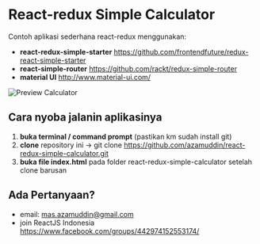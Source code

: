 # React-redux Simple Calculator
Contoh aplikasi sederhana react-redux menggunakan:

+ **react-redux-simple-starter**
https://github.com/frontendfuture/redux-react-simple-starter
+ **react-simple-router**
https://github.com/rackt/redux-simple-router
+ **material UI**
http://www.material-ui.com/

![Preview Calculator](http://frontendfuture.com/wp-content/uploads/2015/12/simple-calculator.gif)


## Cara nyoba jalanin aplikasinya
1. **buka terminal / command prompt** (pastikan km sudah install git)
2. **clone** repository ini -> git clone https://github.com/azamuddin/react-redux-simple-calculator.git
3. **buka file index.html** pada folder react-redux-simple-calculator setelah clone barusan

## Ada Pertanyaan?
+ email: mas.azamuddin@gmail.com
+ join ReactJS Indonesia https://www.facebook.com/groups/442974152553174/

